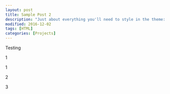 ```yaml
---
layout: post
title: Sample Post 2
description: "Just about everything you'll need to style in the theme: headings, paragraphs, blockquotes, tables, code blocks, and more."
modified: 2016-12-02
tags: [HTML]
categories: [Projects]
---
```



Testing 

1

1


2



3

